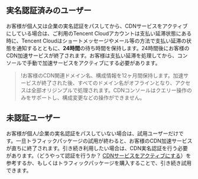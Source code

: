 ## 実名認証済みのユーザー
お客様が個人又は企業の実名認証をパスしてから、CDNサービスをアクティブにしている場合は、ご利用のTencent Cloudアカウントは支払い延滞状態にある時に、Tencent Cloudはショートメッセージやメール等の方法で支払い延滞の状態を通知するとともに、**24時間**の待ち時間を保持します。24時間後にお客様のCDN加速サービスが終了されます。お客様は支払い延滞を処理してから、コンソールで手動で加速サービスをアクティブにする必要があります。
>!お客様のCDN関連ドメイン名、構成情報を12ヶ月間保持します。加速サービスが終了された後、すべてのドメイン名がオフラインとなり、アクセスは全部オリジンプルで処理されます。CDNコンソールはクエリー操作のみをサポートし、構成変更などの操作ができません。

## 未認証ユーザー
お客様が個人/企業の実名認証をパスしていない場合は、試用ユーザーだけです。一旦トラフィックパッケージの試用が終わると、お客様のCDN加速サービスが直ちに終了されます。引き続き利用したい場合は、CDN実名認証を行う必要があります。（どうやって認証を行うか？ [ CDNサービスをアクティブにする](https://intl.cloud.tencent.com/document/product/228/3149)）を参考するか、もしくはトラフィックパッケージを購入することで、引き続き試用できます。
